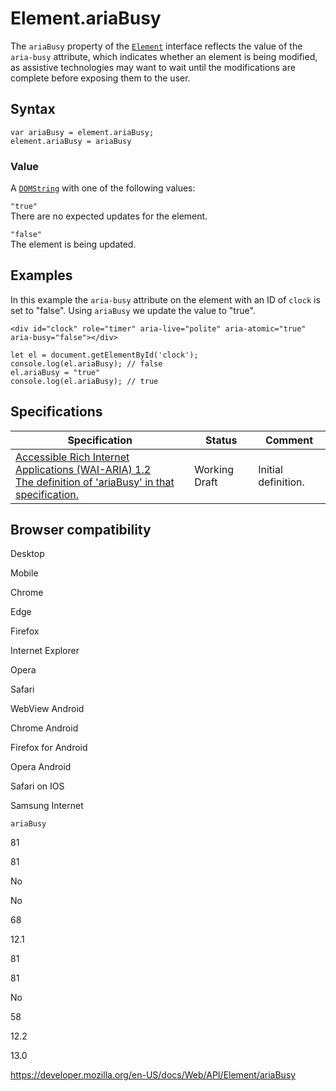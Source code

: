 # Element.ariaBusy

The `ariaBusy` property of the [`Element`](../element) interface reflects the value of the `aria-busy` attribute, which indicates whether an element is being modified, as assistive technologies may want to wait until the modifications are complete before exposing them to the user.

## Syntax

    var ariaBusy = element.ariaBusy;
    element.ariaBusy = ariaBusy

### Value

A [`DOMString`](../domstring) with one of the following values:

`"true"`  
There are no expected updates for the element.

`"false"`  
The element is being updated.

## Examples

In this example the `aria-busy` attribute on the element with an ID of `clock` is set to "false". Using `ariaBusy` we update the value to "true".

    <div id="clock" role="timer" aria-live="polite" aria-atomic="true" aria-busy="false"></div>

    let el = document.getElementById('clock');
    console.log(el.ariaBusy); // false
    el.ariaBusy = "true"
    console.log(el.ariaBusy); // true

## Specifications

<table><thead><tr class="header"><th>Specification</th><th>Status</th><th>Comment</th></tr></thead><tbody><tr class="odd"><td><a href="https://www.w3.org/TR/wai-aria-1.2/#dom-ariamixin-ariabusy">Accessible Rich Internet Applications (WAI-ARIA) 1.2<br />
<span class="small">The definition of 'ariaBusy' in that specification.</span></a></td><td><span class="spec-wd">Working Draft</span></td><td>Initial definition.</td></tr></tbody></table>

## Browser compatibility

Desktop

Mobile

Chrome

Edge

Firefox

Internet Explorer

Opera

Safari

WebView Android

Chrome Android

Firefox for Android

Opera Android

Safari on IOS

Samsung Internet

`ariaBusy`

81

81

No

No

68

12.1

81

81

No

58

12.2

13.0

<a href="https://developer.mozilla.org/en-US/docs/Web/API/Element/ariaBusy" class="_attribution-link">https://developer.mozilla.org/en-US/docs/Web/API/Element/ariaBusy</a>
